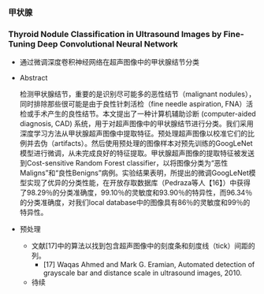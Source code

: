 ### 甲状腺

### Thyroid Nodule Classification in Ultrasound Images by Fine-Tuning Deep Convolutional Neural Network
- 通过微调深度卷积神经网络在超声图像中的甲状腺结节分类
- Abstract

    检测甲状腺结节，重要的是识别尽可能多的恶性结节（malignant nodules），同时排除那些很可能是由于良性针刺活检（fine needle aspiration, FNA）活检或手术产生的良性结节。本文提出了一种计算机辅助诊断 (computer-aided diagnosis, CAD) 系统，用于对超声图像中的甲状腺结节进行分类。我们采用深度学习方法从甲状腺超声图像中提取特征。预处理超声图像以校准它们的比例并去伪（artifacts）。然后使用预处理的图像样本对预先训练的GoogLeNet模型进行微调，从未完成良好的特征提取。甲状腺超声图像的提取特征被发送到Cost-sensitive Random Forest classifier，以将图像分类为“恶性Maligns”和“良性Benigns”病例。实验结果表明，所提出的微调GoogLeNet模型实现了优异的分类性能，在开放存取数据库（Pedraza等人【16】）中获得了98.29％的分类准确度，99.10％的灵敏度和93.90％的特异性，而96.34％的分类准确度，对我们local database中的图像具有86％的灵敏度和99％的特异性。

- 预处理
    - 文献[17]中的算法以找到包含超声图像中的刻度条和刻度线（tick）间距的列。
        - [17] Waqas Ahmed and Mark G. Eramian, Automated detection of grayscale bar and distance scale in ultrasound images, 2010.
    - 待续